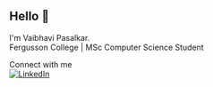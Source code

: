 ## Hello 👋  
I'm Vaibhavi Pasalkar.  
Fergusson College | MSc Computer Science Student

 Connect with me  
[![LinkedIn](https://upload.wikimedia.org/wikipedia/commons/8/81/LinkedIn_icon.svg)](https://www.linkedin.com/in/vaibhavi-pasalkar-0664a2319/)
